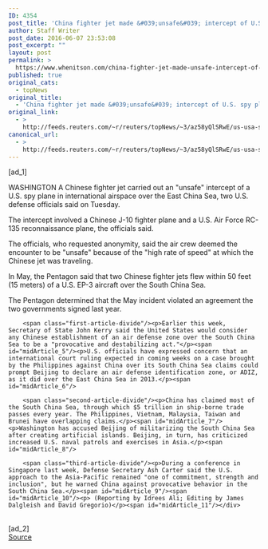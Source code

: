 ```yaml
---
ID: 4354
post_title: 'China fighter jet made &#039;unsafe&#039; intercept of U.S. spy plane: U.S.'
author: Staff Writer
post_date: 2016-06-07 23:53:08
post_excerpt: ""
layout: post
permalink: >
  https://www.whenitson.com/china-fighter-jet-made-unsafe-intercept-of-u-s-spy-plane-u-s/
published: true
original_cats:
  - topNews
original_title:
  - 'China fighter jet made &#039;unsafe&#039; intercept of U.S. spy plane: U.S.'
original_link:
  - >
    http://feeds.reuters.com/~r/reuters/topNews/~3/az58yQlSRwE/us-usa-security-china-intercept-idUSKCN0YT2P6
canonical_url:
  - >
    http://feeds.reuters.com/~r/reuters/topNews/~3/az58yQlSRwE/us-usa-security-china-intercept-idUSKCN0YT2P6
---
```

 [ad_1]
<br><div id="articleText">
<span id="midArticle_start"/>

<span class="focusParagraph" readability="4"><p><span class="articleLocation">WASHINGTON</span> A Chinese fighter jet carried out an "unsafe" intercept of a U.S. spy plane in international airspace over the East China Sea, two U.S. defense officials said on Tuesday.</p></span><span id="midArticle_0"/><p>The intercept involved a Chinese J-10 fighter plane and a U.S. Air Force RC-135 reconnaissance plane, the officials said. </p><span id="midArticle_1"/><p>The officials, who requested anonymity, said the air crew deemed the encounter to be "unsafe" because of the "high rate of speed" at which the Chinese jet was traveling.</p><span id="midArticle_2"/><p>In May, the Pentagon said that two Chinese fighter jets flew within 50 feet (15 meters) of a U.S. EP-3 aircraft over the South China Sea. </p><span id="midArticle_3"/><p>The Pentagon determined that the May incident violated an agreement the two governments signed last year.</p><span id="midArticle_4"/>
        
        <span class="first-article-divide"/><p>Earlier this week, Secretary of State John Kerry said the United States would consider any Chinese establishment of an air defense zone over the South China Sea to be a "provocative and destabilizing act."</p><span id="midArticle_5"/><p>U.S. officials have expressed concern that an international court ruling expected in coming weeks on a case brought by the Philippines against China over its South China Sea claims could prompt Beijing to declare an air defense identification zone, or ADIZ, as it did over the East China Sea in 2013.</p><span id="midArticle_6"/>
        
        <span class="second-article-divide"/><p>China has claimed most of the South China Sea, through which $5 trillion in ship-borne trade passes every year. The Philippines, Vietnam, Malaysia, Taiwan and Brunei have overlapping claims.</p><span id="midArticle_7"/><p>Washington has accused Beijing of militarizing the South China Sea after creating artificial islands. Beijing, in turn, has criticized increased U.S. naval patrols and exercises in Asia.</p><span id="midArticle_8"/>
        
        <span class="third-article-divide"/><p>During a conference in Singapore last week, Defense Secretary Ash Carter said the U.S. approach to the Asia-Pacific remained "one of commitment, strength and inclusion", but he warned China against provocative behavior in the South China Sea.</p><span id="midArticle_9"/><span id="midArticle_10"/><p> (Reporting by Idrees Ali; Editing by James Dalgleish and David Gregorio)</p><span id="midArticle_11"/></div>
<br>[ad_2]
<br><a href="http://feeds.reuters.com/~r/reuters/topNews/~3/az58yQlSRwE/us-usa-security-china-intercept-idUSKCN0YT2P6">Source </a>
